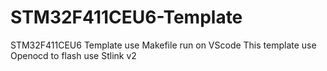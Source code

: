 # STM32F411CEU6-Template
STM32F411CEU6 Template use Makefile run on VScode
This template use Openocd to flash use Stlink v2
